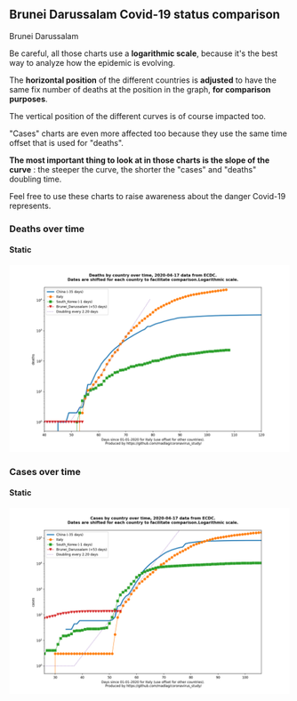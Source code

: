 ## Brunei Darussalam Covid-19 status comparison 

Brunei Darussalam



Be careful, all those charts use a **logarithmic scale**, because it's the best way to analyze how the epidemic is evolving.
 
The **horizontal position** of the different countries is **adjusted** to have the same fix number of deaths at the position in the graph, **for comparison purposes**.

The vertical position of the different curves is of course impacted too.

"Cases" charts are even more affected too because they use the same time offset that is used for "deaths".

**The most important thing to look at in those charts is the slope of the curve** : the steeper the curve, the shorter the "cases" and "deaths" doubling time.

Feel free to use these charts to raise awareness about the danger Covid-19 represents. 


 
### Deaths over time
 
#### Static
![Brunei Darussalam covid-19 deaths static chart](https://raw.githubusercontent.com/madlag/coronavirus_study/master/notebooks/graphs/2020-04-17/countries/Brunei_Darussalam/2020-04-17_Brunei_Darussalam_deaths.png "Brunei Darussalam covid-19 deaths static chart")   

 
### Cases over time
 
#### Static
![Brunei Darussalam covid-19 cases static chart](https://raw.githubusercontent.com/madlag/coronavirus_study/master/notebooks/graphs/2020-04-17/countries/Brunei_Darussalam/2020-04-17_Brunei_Darussalam_cases.png "Brunei Darussalam covid-19 cases static chart")   

